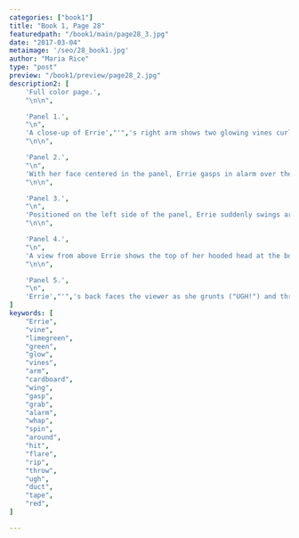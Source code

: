 ```yaml
---
categories: ["book1"]
title: "Book 1, Page 28"
featuredpath: "/book1/main/page28_3.jpg"
date: "2017-03-04"
metaimage: '/seo/28_book1.jpg'
author: "Maria Rice"
type: "post"
preview: "/book1/preview/page28_2.jpg"
description2: [
    'Full color page.',
    "\n\n",

    'Panel 1.',
    "\n",
    'A close-up of Errie',"'",'s right arm shows two glowing vines curling around her elbow and over her red cardboard wing, which is still duct-taped to her jacket sleeve.',
    "\n\n",

    'Panel 2.',
    "\n",
    'With her face centered in the panel, Errie gasps in alarm over the rustling of the vines ("SH-SH-SH-SH-SH") as she looks down to the left side of the panel.',
    "\n\n",

    'Panel 3.',
    "\n",
    'Positioned on the left side of the panel, Errie suddenly swings around, slapping the vines with the cardboard wing on her right arm ("WHAP!"). The vines',"'",' limegreen glow flares up ("FSHSHH!") in response. Only three of them are visible, reaching out from the right side of the panel.',
    "\n\n",

    'Panel 4.',
    "\n",
    'A view from above Errie shows the top of her hooded head at the bottom of the panel and her arms held out in front of her, her left hand ripping the duct tape on her right wrist--the last constraint holding her red cardboard wing to her arm.',
    "\n\n",

    'Panel 5.',
    "\n",
    'Errie',"'",'s back faces the viewer as she grunts ("UGH!") and throws the cardboard wing back-handed at the vines, now stalled at the end of the bridge.',
]
keywords: [
    "Errie", 
    "vine",
    "limegreen",
    "green",
    "glow",
    "vines",
    "arm",
    "cardboard",
    "wing",
    "gasp",
    "grab",
    "alarm",
    "whap",
    "spin",
    "around",
    "hit",
    "flare",
    "rip",
    "throw",
    "ugh",
    "duct",
    "tape",
    "red",
]

---
```


